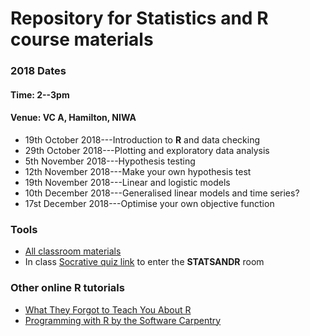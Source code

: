 # Repository for Statistics and R course materials

### 2018 Dates
#### Time: 2--3pm
#### Venue: VC A, Hamilton, NIWA
* 19th October 2018---Introduction to **R** and data checking
* 29th October 2018---Plotting and exploratory data analysis
* 5th November 2018---Hypothesis testing 
* 12th November 2018---Make your own hypothesis test
* 19th November 2018---Linear and logistic models
* 10th December 2018---Generalised linear models and time series?
* 17st December 2018---Optimise your own objective function

### Tools

* [All classroom materials](https://jonestoddcm.apps.niwa.local/Statistics-and-R)
* In class [Socrative quiz link](https://b.socrative.com/login/student/) to enter the **STATSANDR** room

### Other online **R** tutorials

* [What They Forgot to Teach You About R](https://whattheyforgot.org/)
* [Programming with R by the Software Carpentry](https://swcarpentry.github.io/r-novice-inflammation/)
